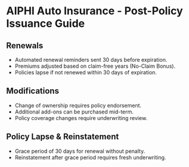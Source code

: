 # AIPHI Auto Insurance - Post-Policy Issuance Guide

## Renewals
- Automated renewal reminders sent 30 days before expiration.
- Premiums adjusted based on claim-free years (No-Claim Bonus).
- Policies lapse if not renewed within 30 days of expiration.

## Modifications
- Change of ownership requires policy endorsement.
- Additional add-ons can be purchased mid-term.
- Policy coverage changes require underwriting review.

## Policy Lapse & Reinstatement
- Grace period of 30 days for renewal without penalty.
- Reinstatement after grace period requires fresh underwriting.
